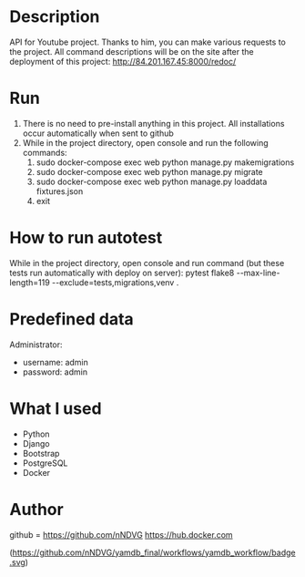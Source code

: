 # Description
API for Youtube project.
Thanks to him, you can make various requests to the project.
All command descriptions will be on the site after the deployment of this project: http://84.201.167.45:8000/redoc/

# Run
1. There is no need to pre-install anything in this project. All installations occur automatically when sent to github 
2. While in the project directory, open console and run the following commands:
    1) sudo docker-compose exec web python manage.py makemigrations
    2) sudo docker-compose exec web python manage.py migrate
    3) sudo docker-compose exec web python manage.py loaddata fixtures.json
    4) exit
    
# How to run autotest
While in the project directory, open console and run command (but these tests run automatically with deploy on server):
    pytest
    flake8 --max-line-length=119 --exclude=tests,migrations,venv .    

# Predefined data
Administrator: 
* username: admin 
* password: admin


# What I used
* Python
* Django
* Bootstrap
* PostgreSQL
* Docker

# Author
github = https://github.com/nNDVG
https://hub.docker.com

(https://github.com/nNDVG/yamdb_final/workflows/yamdb_workflow/badge.svg)